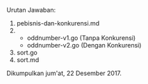Urutan Jawaban:
1. pebisnis-dan-konkurensi.md
2.  - oddnumber-v1.go (Tanpa Konkurensi)
    - oddnumber-v2.go (Dengan Konkurensi)
3. sort.go
4. sort.md


Dikumpulkan jum'at, 22 Desember 2017.